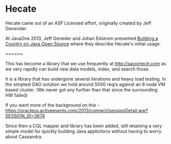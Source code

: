 Hecate
======

Hecate came out of an ASF Licensed effort, originally created by Jeff Genender.

At JavaOne 2013, Jeff Geneder and Johan Edstrom presented 
[Building a Country on Java Open Source](https://www.youtube.com/watch?v=hMGfEwLwMUc) where they describe Hecate's 
initial usage.

======

This has become a library that we use frequently at http://savoirtech.com as we very rapidly can build
new data models, index, and search those.

It is a library that has undergone several iterations and heavy load testing.
In the simplest DAO solution we hold around 5000 req/s against an 8 node VM based cluster.
(We never got any further than that since the surrounding HW failed)

If you want more of the background on this - https://oracleus.activeevents.com/2013/connect/sessionDetail.ww?SESSION_ID=3674

Since then a CQL mapper and library has been added, still retaining a very simple
model for quickly building Java applictions without having to worry about Cassandra.



